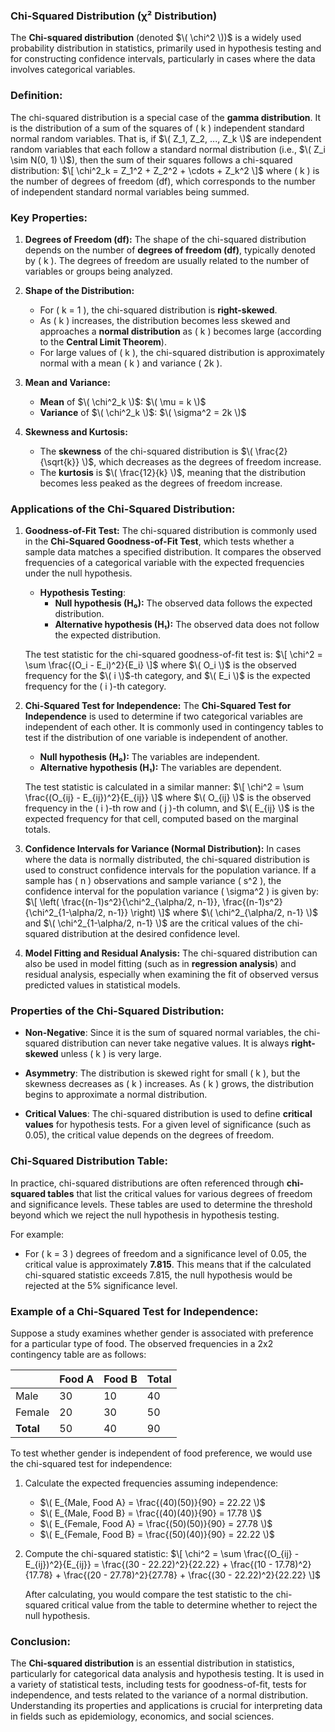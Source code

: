 ### **Chi-Squared Distribution (χ² Distribution)**

The **Chi-squared distribution** (denoted $\( \chi^2 \))$ is a widely used probability distribution in statistics, primarily used in hypothesis testing and for constructing confidence intervals, particularly in cases where the data involves categorical variables.

### **Definition:**

The chi-squared distribution is a special case of the **gamma distribution**. It is the distribution of a sum of the squares of \( k \) independent standard normal random variables. That is, if $\( Z_1, Z_2, ..., Z_k \)$ are independent random variables that each follow a standard normal distribution (i.e., $\( Z_i \sim N(0, 1) \)$), then the sum of their squares follows a chi-squared distribution:
$\[
\chi^2_k = Z_1^2 + Z_2^2 + \cdots + Z_k^2
\]$
where \( k \) is the number of degrees of freedom (df), which corresponds to the number of independent standard normal variables being summed.

### **Key Properties:**

1. **Degrees of Freedom (df):** 
   The shape of the chi-squared distribution depends on the number of **degrees of freedom (df)**, typically denoted by \( k \). The degrees of freedom are usually related to the number of variables or groups being analyzed.

2. **Shape of the Distribution:**
   - For \( k = 1 \), the chi-squared distribution is **right-skewed**.
   - As \( k \) increases, the distribution becomes less skewed and approaches a **normal distribution** as \( k \) becomes large (according to the **Central Limit Theorem**).
   - For large values of \( k \), the chi-squared distribution is approximately normal with a mean \( k \) and variance \( 2k \).

3. **Mean and Variance:**
   - **Mean** of $\( \chi^2_k \)$: $\( \mu = k \)$
   - **Variance** of $\( \chi^2_k \)$: $\( \sigma^2 = 2k \)$

4. **Skewness and Kurtosis:**
   - The **skewness** of the chi-squared distribution is $\( \frac{2}{\sqrt{k}} \)$, which decreases as the degrees of freedom increase.
   - The **kurtosis** is $\( \frac{12}{k} \)$, meaning that the distribution becomes less peaked as the degrees of freedom increase.

### **Applications of the Chi-Squared Distribution:**

1. **Goodness-of-Fit Test:**
   The chi-squared distribution is commonly used in the **Chi-Squared Goodness-of-Fit Test**, which tests whether a sample data matches a specified distribution. It compares the observed frequencies of a categorical variable with the expected frequencies under the null hypothesis.

   - **Hypothesis Testing**:
     - **Null hypothesis (H₀):** The observed data follows the expected distribution.
     - **Alternative hypothesis (H₁):** The observed data does not follow the expected distribution.

   The test statistic for the chi-squared goodness-of-fit test is:
   $\[
   \chi^2 = \sum \frac{(O_i - E_i)^2}{E_i}
   \]$
   where $\( O_i \)$ is the observed frequency for the $\( i \)$-th category, and $\( E_i \)$ is the expected frequency for the \( i \)-th category.

2. **Chi-Squared Test for Independence:**
   The **Chi-Squared Test for Independence** is used to determine if two categorical variables are independent of each other. It is commonly used in contingency tables to test if the distribution of one variable is independent of another.

   - **Null hypothesis (H₀):** The variables are independent.
   - **Alternative hypothesis (H₁):** The variables are dependent.

   The test statistic is calculated in a similar manner:
   $\[
   \chi^2 = \sum \frac{(O_{ij} - E_{ij})^2}{E_{ij}}
   \]$
   where $\( O_{ij} \)$ is the observed frequency in the \( i \)-th row and \( j \)-th column, and $\( E_{ij} \)$ is the expected frequency for that cell, computed based on the marginal totals.

3. **Confidence Intervals for Variance (Normal Distribution):**
   In cases where the data is normally distributed, the chi-squared distribution is used to construct confidence intervals for the population variance. If a sample has \( n \) observations and sample variance \( s^2 \), the confidence interval for the population variance \( \sigma^2 \) is given by:
   $\[
   \left( \frac{(n-1)s^2}{\chi^2_{\alpha/2, n-1}}, \frac{(n-1)s^2}{\chi^2_{1-\alpha/2, n-1}} \right)
   \]$
   where $\( \chi^2_{\alpha/2, n-1} \)$ and $\( \chi^2_{1-\alpha/2, n-1} \)$ are the critical values of the chi-squared distribution at the desired confidence level.

4. **Model Fitting and Residual Analysis:**
   The chi-squared distribution can also be used in model fitting (such as in **regression analysis**) and residual analysis, especially when examining the fit of observed versus predicted values in statistical models.

### **Properties of the Chi-Squared Distribution:**

- **Non-Negative**: Since it is the sum of squared normal variables, the chi-squared distribution can never take negative values. It is always **right-skewed** unless \( k \) is very large.
  
- **Asymmetry**: The distribution is skewed right for small \( k \), but the skewness decreases as \( k \) increases. As \( k \) grows, the distribution begins to approximate a normal distribution.

- **Critical Values**: The chi-squared distribution is used to define **critical values** for hypothesis tests. For a given level of significance (such as 0.05), the critical value depends on the degrees of freedom.

### **Chi-Squared Distribution Table:**

In practice, chi-squared distributions are often referenced through **chi-squared tables** that list the critical values for various degrees of freedom and significance levels. These tables are used to determine the threshold beyond which we reject the null hypothesis in hypothesis testing.

For example:
- For \( k = 3 \) degrees of freedom and a significance level of 0.05, the critical value is approximately **7.815**. This means that if the calculated chi-squared statistic exceeds 7.815, the null hypothesis would be rejected at the 5% significance level.

### **Example of a Chi-Squared Test for Independence:**

Suppose a study examines whether gender is associated with preference for a particular type of food. The observed frequencies in a 2x2 contingency table are as follows:

|               | Food A | Food B | Total |
|---------------|--------|--------|-------|
| Male          | 30     | 10     | 40    |
| Female        | 20     | 30     | 50    |
| **Total**     | 50     | 40     | 90    |

To test whether gender is independent of food preference, we would use the chi-squared test for independence:

1. Calculate the expected frequencies assuming independence:
   - $\( E_{Male, Food A} = \frac{(40)(50)}{90} = 22.22 \)$
   - $\( E_{Male, Food B} = \frac{(40)(40)}{90} = 17.78 \)$
   - $\( E_{Female, Food A} = \frac{(50)(50)}{90} = 27.78 \)$
   - $\( E_{Female, Food B} = \frac{(50)(40)}{90} = 22.22 \)$

2. Compute the chi-squared statistic:
   $\[
   \chi^2 = \sum \frac{(O_{ij} - E_{ij})^2}{E_{ij}} = \frac{(30 - 22.22)^2}{22.22} + \frac{(10 - 17.78)^2}{17.78} + \frac{(20 - 27.78)^2}{27.78} + \frac{(30 - 22.22)^2}{22.22}
   \]$

   After calculating, you would compare the test statistic to the chi-squared critical value from the table to determine whether to reject the null hypothesis.

### **Conclusion:**

The **Chi-squared distribution** is an essential distribution in statistics, particularly for categorical data analysis and hypothesis testing. It is used in a variety of statistical tests, including tests for goodness-of-fit, tests for independence, and tests related to the variance of a normal distribution. Understanding its properties and applications is crucial for interpreting data in fields such as epidemiology, economics, and social sciences.

